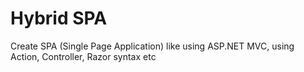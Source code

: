 # Hybrid SPA

Create SPA (Single Page Application) like using ASP.NET MVC, using Action, Controller, Razor syntax etc

